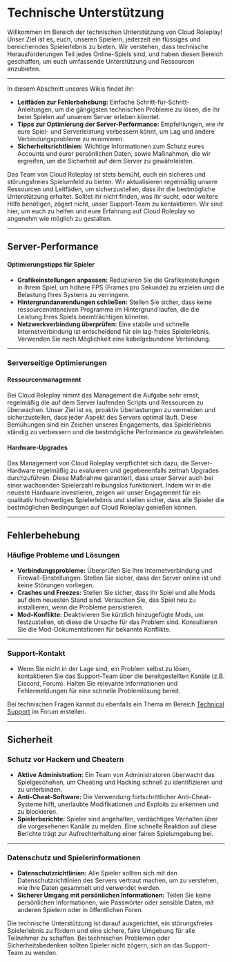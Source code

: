 # Technische Unterstützung

Willkommen im Bereich der technischen Unterstützung von Cloud Roleplay! Unser Ziel ist es, euch, unseren Spielern, jederzeit ein flüssiges und bereicherndes Spielerlebnis zu bieten. Wir verstehen, dass technische Herausforderungen Teil jedes Online-Spiels sind, und haben diesen Bereich geschaffen, um euch umfassende Unterstützung und Ressourcen anzubieten.

-------------------------------

In diesem Abschnitt unseres Wikis findet ihr:

- **Leitfäden zur Fehlerbehebung:** Einfache Schritt-für-Schritt-Anleitungen, um die gängigsten technischen Probleme zu lösen, die ihr beim Spielen auf unserem Server erleben könntet.
- **Tipps zur Optimierung der Server-Performance:** Empfehlungen, wie ihr eure Spiel- und Serverleistung verbessern könnt, um Lag und andere Verbindungsprobleme zu minimieren.
- **Sicherheitsrichtlinien:** Wichtige Informationen zum Schutz eures Accounts und eurer persönlichen Daten, sowie Maßnahmen, die wir ergreifen, um die Sicherheit auf dem Server zu gewährleisten.

Das Team von Cloud Roleplay ist stets bemüht, euch ein sicheres und störungsfreies Spielumfeld zu bieten. Wir aktualisieren regelmäßig unsere Ressourcen und Leitfäden, um sicherzustellen, dass ihr die bestmögliche Unterstützung erhaltet. Solltet ihr nicht finden, was ihr sucht, oder weitere Hilfe benötigen, zögert nicht, unser Support-Team zu kontaktieren. Wir sind hier, um euch zu helfen und eure Erfahrung auf Cloud Roleplay so angenehm wie möglich zu gestalten.

-------------------------------

## Server-Performance

#### Optimierungstipps für Spieler
- **Grafikeinstellungen anpassen:** Reduzieren Sie die Grafikeinstellungen in Ihrem Spiel, um höhere FPS (Frames pro Sekunde) zu erzielen und die Belastung Ihres Systems zu verringern.
- **Hintergrundanwendungen schließen:** Stellen Sie sicher, dass keine ressourcenintensiven Programme im Hintergrund laufen, die die Leistung Ihres Spiels beeinträchtigen könnten.
- **Netzwerkverbindung überprüfen:** Eine stabile und schnelle Internetverbindung ist entscheidend für ein lag-freies Spielerlebnis. Verwenden Sie nach Möglichkeit eine kabelgebundene Verbindung.

-------------------------------

### Serverseitige Optimierungen

#### Ressourcenmanagement
Bei Cloud Roleplay nimmt das Management die Aufgabe sehr ernst, regelmäßig die auf dem Server laufenden Scripts und Ressourcen zu überwachen. Unser Ziel ist es, proaktiv Überlastungen zu vermeiden und sicherzustellen, dass jeder Aspekt des Servers optimal läuft. Diese Bemühungen sind ein Zeichen unseres Engagements, das Spielerlebnis ständig zu verbessern und die bestmögliche Performance zu gewährleisten.

#### Hardware-Upgrades
Das Management von Cloud Roleplay verpflichtet sich dazu, die Server-Hardware regelmäßig zu evaluieren und gegebenenfalls zeitnah Upgrades durchzuführen. Diese Maßnahme garantiert, dass unser Server auch bei einer wachsenden Spielerzahl reibungslos funktioniert. Indem wir in die neueste Hardware investieren, zeigen wir unser Engagement für ein qualitativ hochwertiges Spielerlebnis und stellen sicher, dass alle Spieler die bestmöglichen Bedingungen auf Cloud Roleplay genießen können.

-------------------------------

## Fehlerbehebung

### Häufige Probleme und Lösungen
- **Verbindungsprobleme:** Überprüfen Sie Ihre Internetverbindung und Firewall-Einstellungen. Stellen Sie sicher, dass der Server online ist und keine Störungen vorliegen.
- **Crashes und Freezes:** Stellen Sie sicher, dass Ihr Spiel und alle Mods auf dem neuesten Stand sind. Versuchen Sie, das Spiel neu zu installieren, wenn die Probleme persistieren.
- **Mod-Konflikte:** Deaktivieren Sie kürzlich hinzugefügte Mods, um festzustellen, ob diese die Ursache für das Problem sind. Konsultieren Sie die Mod-Dokumentationen für bekannte Konflikte.

-------------------------------

### Support-Kontakt
- Wenn Sie nicht in der Lage sind, ein Problem selbst zu lösen, kontaktieren Sie das Support-Team über die bereitgestellten Kanäle (z.B. Discord, Forum). Halten Sie relevante Informationen und Fehlermeldungen für eine schnelle Problemlösung bereit.

Bei technischen Fragen kannst du ebenfalls ein Thema im Bereich [Technical Support](https://forum.gta5cloud.com/forums/2/) im Forum erstellen.


-------------------------------

## Sicherheit

### Schutz vor Hackern und Cheatern
- **Aktive Administration:** Ein Team von Administratoren überwacht das Spielgeschehen, um Cheating und Hacking schnell zu identifizieren und zu unterbinden.
- **Anti-Cheat-Software:** Die Verwendung fortschrittlicher Anti-Cheat-Systeme hilft, unerlaubte Modifikationen und Exploits zu erkennen und zu blockieren.
- **Spielerberichte:** Spieler sind angehalten, verdächtiges Verhalten über die vorgesehenen Kanäle zu melden. Eine schnelle Reaktion auf diese Berichte trägt zur Aufrechterhaltung einer fairen Spielumgebung bei.

-------------------------------

### Datenschutz und Spielerinformationen
- **Datenschutzrichtlinien:** Alle Spieler sollten sich mit den Datenschutzrichtlinien des Servers vertraut machen, um zu verstehen, wie ihre Daten gesammelt und verwendet werden.
- **Sicherer Umgang mit persönlichen Informationen:** Teilen Sie keine persönlichen Informationen, wie Passwörter oder sensible Daten, mit anderen Spielern oder in öffentlichen Foren.

Die technische Unterstützung ist darauf ausgerichtet, ein störungsfreies Spielerlebnis zu fördern und eine sichere, faire Umgebung für alle Teilnehmer zu schaffen. Bei technischen Problemen oder Sicherheitsbedenken sollten Spieler nicht zögern, sich an das Support-Team zu wenden.
